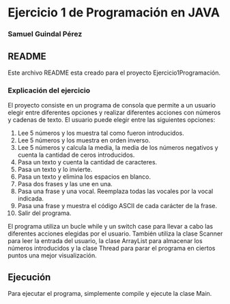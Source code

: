 # Ejercicio 1 de Programación en JAVA

### Samuel Guindal Pérez

## README
Este archivo README esta creado para el proyecto Ejercicio1Programación.

### Explicación del ejercicio
El proyecto consiste en un programa de consola que permite a un usuario elegir entre diferentes opciones y realizar diferentes acciones con números y cadenas de texto. El usuario puede elegir entre las siguientes opciones:

<ol>
<li>Lee 5 números y los muestra tal como fueron introducidos.</li>
<li>Lee 5 números y los muestra en orden inverso.</li>
<li>Lee 5 números y calcula la media, la media de los números negativos y cuenta la cantidad de ceros introducidos.</li>
<li>Pasa un texto y cuenta la cantidad de caracteres.</li>
<li>Pasa un texto y lo invierte.</li>
<li>Pasa un texto y elimina los espacios en blanco.</li>
<li>Pasa dos frases y las une en una.</li>
<li>Pasa una frase y una vocal. Reemplaza todas las vocales por la vocal indicada.</li>
<li>Pasa una frase y muestra el código ASCII de cada carácter de la frase.</li>
<li>Salir del programa.</li>
</ol>

El programa utiliza un bucle while y un switch case para llevar a cabo las diferentes acciones elegidas por el usuario. También utiliza la clase Scanner para leer la entrada del usuario, la clase ArrayList para almacenar los números introducidos y la clase Thread para parar el programa en ciertos puntos una mejor visualización.

## Ejecución
Para ejecutar el programa, simplemente compile y ejecute la clase Main.
